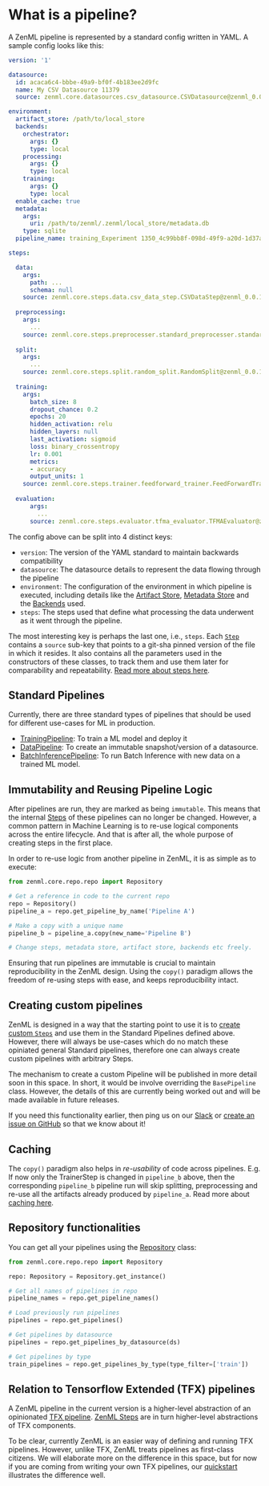 # What is a pipeline?

A ZenML pipeline is represented by a standard config written in YAML. A sample config looks like this:

```yaml
version: '1'

datasource:
  id: acaca6c4-bbbe-49a9-bf0f-4b183ee2d9fc
  name: My CSV Datasource 11379
  source: zenml.core.datasources.csv_datasource.CSVDatasource@zenml_0.0.1rc2

environment:
  artifact_store: /path/to/local_store
  backends:
    orchestrator:
      args: {}
      type: local
    processing:
      args: {}
      type: local
    training:
      args: {}
      type: local
  enable_cache: true
  metadata:
    args:
      uri: /path/to/zenml/.zenml/local_store/metadata.db
    type: sqlite
  pipeline_name: training_Experiment 1350_4c99bb8f-098d-49f9-a20d-1d37aee67d6c

steps:

  data:
    args:
      path: ...
      schema: null
    source: zenml.core.steps.data.csv_data_step.CSVDataStep@zenml_0.0.1rc2
    
  preprocessing:
    args:
      ...
    source: zenml.core.steps.preprocesser.standard_preprocesser.standard_preprocesser.StandardPreprocesser@zenml_0.0.1rc2
  
  split:
    args:
      ...
    source: zenml.core.steps.split.random_split.RandomSplit@zenml_0.0.1rc2
  
  training:
    args:
      batch_size: 8
      dropout_chance: 0.2
      epochs: 20
      hidden_activation: relu
      hidden_layers: null
      last_activation: sigmoid
      loss: binary_crossentropy
      lr: 0.001
      metrics:
      - accuracy
      output_units: 1
    source: zenml.core.steps.trainer.feedforward_trainer.FeedForwardTrainer@zenml_0.0.1rc2
  
  evaluation:
      args:
        ...
      source: zenml.core.steps.evaluator.tfma_evaluator.TFMAEvaluator@zenml_0.0.1rc2


```

The config above can be split into 4 distinct keys:

* `version`: The version of the YAML standard to maintain backwards compatibility
* `datasource`: The datasource details to represent the data flowing through the pipeline
* `environment`: The configuration of the environment in which pipeline is executed, including  details like the [Artifact Store](../repository/artifact-store.md), [Metadata Store](../repository/metadata-store.md) and the [Backends](../backends/what-is-a-backend.md) used.
* `steps`: The steps used that define what processing the data underwent as it went through the pipeline.

The most interesting key is perhaps the last one, i.e., `steps`. Each [`Step`](../steps/what-is-a-step.md) contains a `source` sub-key that points to a git-sha pinned version of the file in which it resides. It also contains all the parameters used in the constructors of these classes, to track them and use them later for comparability and repeatability. [Read more about steps here](../steps/what-is-a-step.md).

## Standard Pipelines
Currently, there are three standard types of pipelines that should be used for different use-cases for ML in production.

* [TrainingPipeline](training-pipeline.md): To train a ML model and deploy it
* [DataPipeline](data.md): To create an immutable snapshot/version of a datasource.
* [BatchInferencePipeline](batch-inference.md): To run Batch Inference with new data on a trained ML model.

## Immutability and Reusing Pipeline Logic
After pipelines are run, they are marked as being `immutable`. This  means that the internal [Steps](../steps/what-is-a-step.md) of these pipelines can no longer be changed.
However, a common pattern in Machine Learning is to re-use logical components across the entire lifecycle. And that is after all, the whole purpose of creating steps in the 
first place.

In order to re-use logic from another pipeline in ZenML, it is as simple as to execute:
```python
from zenml.core.repo.repo import Repository

# Get a reference in code to the current repo
repo = Repository()
pipeline_a = repo.get_pipeline_by_name('Pipeline A')

# Make a copy with a unique name
pipeline_b = pipeline_a.copy(new_name='Pipeline B')

# Change steps, metadata store, artifact store, backends etc freely.
```
Ensuring that run pipelines are immutable is crucial to maintain reproducibility in the ZenML design. Using the `copy()` paradigm allows 
the freedom of re-using steps with ease, and keeps reproducibility intact.

## Creating custom pipelines
ZenML is designed in a way that the starting point to use it is to [create custom `Steps`](../steps/what-is-a-step.md) and use them in the Standard 
Pipelines defined above. However, there will always be use-cases which do no match these opiniated general Standard pipelines, therefore one can always 
create custom pipelines with arbitrary Steps.

The mechanism to create a custom Pipeline will be published in more detail soon in this space. In short, it would be involve overriding the `BasePipeline` class.
However, the details of this are currently being worked out and will be made available in future releases.

If you need this functionality earlier, then ping us on our [Slack](https://zenml.io/slack-invite) or [create an issue on GitHub](https://https://github.com/maiot-io/zenml) 
so that we know about it!

## Caching
The `copy()` paradigm also helps in *re-usability* of code across pipelines. E.g. If now only the TrainerStep is changed in `pipeline_b` above, 
then the corresponding `pipeline_b` pipeline run will skip splitting, preprocessing and re-use all the artifacts already produced by `pipeline_a`. 
Read more about [caching here](reusing-artifacts.md).

## Repository functionalities
You can get all your pipelines using the [Repository](../repository/what-is-a-repository.md) class:

```python
from zenml.core.repo.repo import Repository

repo: Repository = Repository.get_instance()

# Get all names of pipelines in repo
pipeline_names = repo.get_pipeline_names()

# Load previously run pipelines
pipelines = repo.get_pipelines()

# Get pipelines by datasource
pipelines = repo.get_pipelines_by_datasource(ds)

# Get pipelines by type
train_pipelines = repo.get_pipelines_by_type(type_filter=['train'])
```

## Relation to Tensorflow Extended \(TFX\) pipelines

A ZenML pipeline in the current version is a higher-level abstraction of an opinionated [TFX pipeline](https://www.tensorflow.org/tfx). [ZenML Steps](../steps/what-is-a-step.md) are in turn higher-level abstractions of TFX components. 

To be clear, currently ZenML is an easier way of defining and running TFX pipelines. However, unlike TFX, ZenML treats pipelines as first-class citizens. We will elaborate more on the difference in this space, but for now if you are coming from writing your own TFX pipelines, our [quickstart](../getting-started/quickstart.md) illustrates the difference well.
